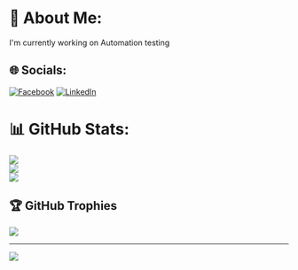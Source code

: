 # 💫 About Me:
I'm currently working on Automation testing


## 🌐 Socials:
[![Facebook](https://img.shields.io/badge/Facebook-%231877F2.svg?logo=Facebook&logoColor=white)](https://www.facebook.com/profile.php?id=100004177723902) [![LinkedIn](https://img.shields.io/badge/LinkedIn-%230077B5.svg?logo=linkedin&logoColor=white)](https://www.linkedin.com/in/amin-miladi/) 

# 📊 GitHub Stats:
![](https://github-readme-stats.vercel.app/api?username=Amiin29&theme=dark&hide_border=false&include_all_commits=false&count_private=false)<br/>
![](https://github-readme-streak-stats.herokuapp.com/?user=Amiin29&theme=dark&hide_border=false)<br/>
![](https://github-readme-stats.vercel.app/api/top-langs/?username=Amiin29&theme=dark&hide_border=false&include_all_commits=false&count_private=false&layout=compact)

## 🏆 GitHub Trophies
![](https://github-profile-trophy.vercel.app/?username=Amiin29&theme=radical&no-frame=false&no-bg=true&margin-w=4)

---
[![](https://visitcount.itsvg.in/api?id=Amiin29&icon=0&color=0)](https://visitcount.itsvg.in)

<!-- Proudly created with GPRM ( https://gprm.itsvg.in ) -->
